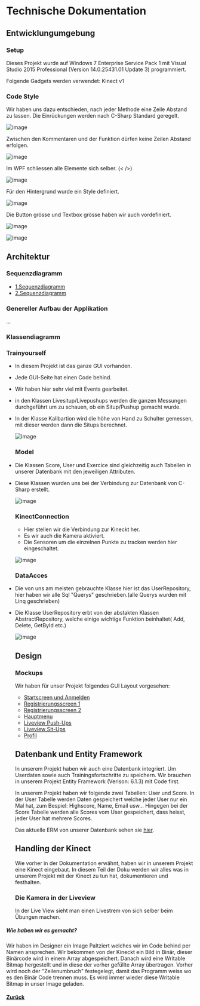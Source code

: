 # Technische Dokumentation
  
  ## Entwicklungumgebung
  
  
  ### Setup
Dieses Projekt wurde auf Windows 7 Enterprise Service Pack 1 mit Visual Studio 2015 Professional (Version 14.0.25431.01 Update 3) programmiert. 
  
  Folgende Gadgets werden verwendet:
  Kinect v1
  
  
  ### Code Style
Wir haben uns dazu entschieden, nach jeder Methode eine Zeile Abstand zu lassen. Die Einrückungen werden nach C-Sharp Standard geregelt.

![image](https://cloud.githubusercontent.com/assets/25527030/26235717/1503a76c-3c6d-11e7-972e-2745ae7e1ea1.png)
  
Zwischen den Kommentaren und der Funktion dürfen keine Zeilen Abstand erfolgen. 
  
![image](https://cloud.githubusercontent.com/assets/25527030/26236187/52d6b2c6-3c6f-11e7-96a5-65b45e35730e.png)

Im WPF schliessen alle Elemente sich selber. (< />)

![image](https://cloud.githubusercontent.com/assets/25527030/26236514/fab300d4-3c70-11e7-8a1d-bd3ebe3196bf.png)

Für den Hintergrund wurde ein Style definiert. 

![image](https://cloud.githubusercontent.com/assets/25527030/26236565/468b7162-3c71-11e7-9f01-92b61820a3f0.png)

Die Button grösse und Textbox grösse haben wir auch vordefiniert.

![image](https://cloud.githubusercontent.com/assets/25527030/26237284/caec0676-3c74-11e7-819d-1108ca2811ec.png)

![image](https://cloud.githubusercontent.com/assets/25527030/26237297/dac9be1c-3c74-11e7-846e-a69fe5edddc3.png)



  ## Architektur
  
  ### Sequenzdiagramm
  * [1.Sequenzdiagramm](img/1.Sequenzdiagramm.png)
  * [2.Sequenzdiagramm](img/2.Sequenzdiagramm.png)
      
  ### Genereller Aufbau der Applikation
  ...
  
  ### Klassendiagramm
  
  ### Trainyourself
  
 * In diesem Projekt ist das ganze GUI vorhanden.
* Jede GUI-Seite hat einen Code behind.
* Wir haben hier sehr viel mit Events gearbeitet. 
* in den Klassen Livesitup/Livepushups werden die ganzen Messungen durchgeführt um zu schauen, ob ein Situp/Pushup gemacht wurde.
* In der Klasse Kalibartion wird die höhe von Hand zu Schulter gemessen, mit dieser werden dann die Situps berechnet. 

  ![image](https://cloud.githubusercontent.com/assets/25527030/26237733/a3dad57e-3c76-11e7-86cd-cbe44b3a8e14.png)

  ### Model
  
* Die Klassen Score, User und Exercice sind gleichzeitig auch Tabellen in unserer Datenbank mit den jeweiligen Attributen. 
* Diese Klassen wurden uns bei der Verbindung zur Datenbank von C-Sharp erstellt.

  ![image](https://cloud.githubusercontent.com/assets/25527030/26237942/5cb13278-3c77-11e7-8466-df4b71c08b84.png)
  
  ### KinectConnection 
  
  * Hier stellen wir die Verbindung zur Kineckt her.
  * Es wir auch die Kamera aktiviert.
  * Die Sensoren um die einzelnen Punkte zu tracken werden hier eingeschaltet.
  
  ![image](https://cloud.githubusercontent.com/assets/25527030/26237986/80a2c386-3c77-11e7-88bf-041c18ba9679.png)

  ### DataAcces
  
 * Die von uns am meisten gebrauchte Klasse hier ist das UserRepository, hier haben wir alle Sql "Querys" geschrieben.(alle Querys wurden mit Linq geschrieben)
* Die Klasse UserRepository erbt von der abstakten Klassen AbstractRepository, welche einige wichtige Funktion beinhaltet( Add, Delete, GetById etc.) 

  ![image](https://cloud.githubusercontent.com/assets/25527030/26238027/a8261a8e-3c77-11e7-81e1-fde3f1c946cc.png)
  
  
  
  
  ## Design
    
  ### Mockups
  Wir haben für unser Projekt folgendes GUI Layout vorgesehen:
  * [Startscreen und Anmelden](img/start.png)
  * [Registrierungsscreen 1](img/register.png)
  * [Registrierungsscreen 2](img/register2.png)
  * [Hauptmenu](img/mainmenu.png)
  * [Liveview Push-Ups](img/liveview.png)
  * [Liveview Sit-Ups](img/liveview2.png)
  * [Profil](img/profile.png)
  
  ## Datenbank und Entity Framework
  In unserem Projekt haben wir auch eine Datenbank integriert. Um Userdaten sowie auch Trainingsfortschritte zu speichern.
  Wir brauchen in unserem Projekt Entity Framework (Verison: 6.1.3) mit Code first.
  
  In unserem Projekt haben wir folgende zwei Tabellen: User und Score. 
  In der User Tabelle werden Daten gespeichert welche jeder User nur ein Mal hat, zum Bespiel: Highscore, Name, Email usw... 
  Hingegen bei der Score Tabelle werden alle Scores vom User gespeichert, dass heisst, jeder User hat mehrere Scores.
  
  Das aktuelle ERM von unserer Datenbank sehen sie [hier](img/erm_tys.PNG).
  
  
  ## Handling der Kinect
  Wie vorher in der Dokumentation erwähnt, haben wir in unserem Projekt eine Kinect eingebaut. In diesem Teil der Doku werden wir alles   was in unserem Projekt mit der Kinect zu tun hat, dokumentieren und festhalten.
  
  ### Die Kamera in der Liveview
  In der Live View sieht man einen Livestrem von sich selber beim Übungen machen.
  
 ##### Wie haben wir es gemacht?
  Wir haben im Designer ein Image Paltziert welches wir im Code behind per Namen ansprechen. Wir bekommen von der Kineckt ein Bild in    Binär, dieser Binärcode wird in einem Array abgespeichert. Danach wird eine Writable Bitmap hergestellt und in diese der verher   gefüllte Array übertragen. Vorher wird noch der "Zeilenumbruch" festegelegt, damit das Programm weiss wo es den Binär Code trennen muss. Es wird immer wieder diese Writable Bitmap in unser Image geladen. 
  
  
  
  
  #### [Zurück](../README.md)
